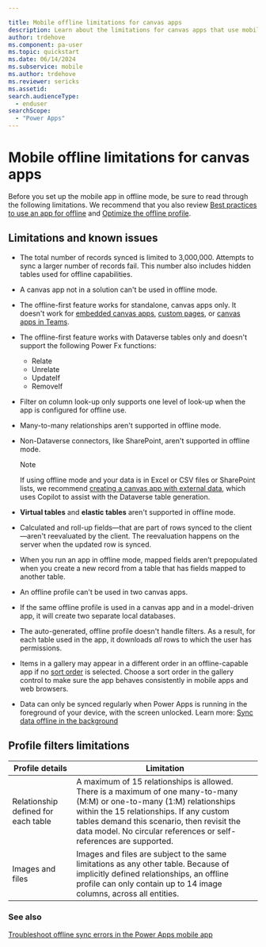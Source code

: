 ```yaml
---

title: Mobile offline limitations for canvas apps
description: Learn about the limitations for canvas apps that use mobile offline.
author: trdehove
ms.component: pa-user
ms.topic: quickstart
ms.date: 06/14/2024
ms.subservice: mobile
ms.author: trdehove
ms.reviewer: sericks
ms.assetid: 
search.audienceType: 
  - enduser
searchScope:
  - "Power Apps"
---
```


# Mobile offline limitations for canvas apps

Before you set up the mobile app in offline mode, be sure to read through the following limitations. We recommend that you also review [Best practices to use an app for offline](best-practices-offline.md) and [Optimize the offline profile](mobile-offline-guidelines.md).

## Limitations and known issues

- The total number of records synced is limited to 3,000,000. Attempts to sync a larger number of records fail. This number also includes hidden tables used for offline capabilities.
  
- A canvas app not in a solution can't be used in offline mode.

- The offline-first feature works for standalone, canvas apps only. It doesn't work for [embedded canvas apps](../maker/model-driven-apps/embed-canvas-app-in-form.md), [custom pages](../maker/model-driven-apps/model-app-page-overview.md), or [canvas apps in Teams](../teams/overview.md).

- The offline-first feature works with Dataverse tables only and doesn't support the following Power Fx functions:
   - Relate
   - Unrelate
   - UpdateIf
   - RemoveIf
 
- Filter on column look-up only supports one level of look-up when the app is configured for offline use.

- Many-to-many relationships aren't supported in offline mode.
 
- Non-Dataverse connectors, like SharePoint, aren't supported in offline mode.

  > [!NOTE]
  > If using offline mode and your data is in Excel or CSV files or SharePoint lists, we recommend [creating a canvas app with external data](/power-apps/maker/data-platform/create-edit-entities-portal?#tabpanel_1_sharepoint), which uses Copilot to assist with the Dataverse table generation. 

- **Virtual tables** and **elastic tables** aren't supported in offline mode.

- Calculated and roll-up fields&mdash;that are part of rows synced to the client&mdash;aren't reevaluated by the client. The reevaluation happens on the server when the updated row is synced.

- When you run an app in offline mode, mapped fields aren’t prepopulated when you create a new record from a table that has fields mapped to another table.

- An offline profile can't be used in two canvas apps.

- If the same offline profile is used in a canvas app and in a model-driven app, it will create two separate local databases. 
 
- The auto-generated, offline profile doesn't handle filters. As a result, for each table used in the app, it downloads *all* rows to which the user has permissions.

- Items in a gallery may appear in a different order in an offline-capable app if no [sort order](/power-platform/power-fx/reference/function-sort) is selected. Choose a sort order in the gallery control to make sure the app behaves consistently in mobile apps and web browsers.

- Data can only be synced regularly when Power Apps is running in the foreground of your device, with the screen unlocked. Learn more: [Sync data offline in the background](sync-data-offline-background.md)

## Profile filters limitations

|Profile details |Limitation|  
|-------------|---------|  
|Relationship defined for each table|A maximum of 15 relationships is allowed. There is a maximum of one many-to-many (M:M) or one-to-many (1:M) relationships within the 15 relationships. If any custom tables demand this scenario, then revisit the data model. No circular references or self-references are supported.|
|Images and files|Images and files are subject to the same limitations as any other table. Because of implicitly defined relationships, an offline profile can only contain up to 14 image columns, across all entities.|

### See also
[Troubleshoot offline sync errors in the Power Apps mobile app](/troubleshoot/power-platform/power-apps/mobile-apps/mobile-offline-troubleshooting)
